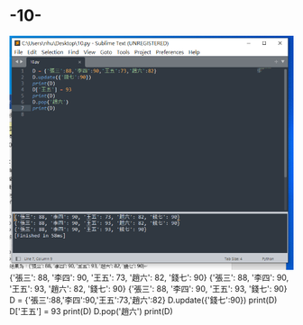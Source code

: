 # -10-
![image](https://github.com/w1ldc4t04/-10-/blob/main/10.png)
{'張三': 88, '李四': 90, '王五': 73, '趙六': 82, '錢七': 90}
{'張三': 88, '李四': 90, '王五': 93, '趙六': 82, '錢七': 90}
{'張三': 88, '李四': 90, '王五': 93, '錢七': 90}
D = {'張三':88,'李四':90,'王五':73,'趙六':82}
D.update({'錢七':90})
print(D)
D['王五'] = 93
print(D)
D.pop('趙六')
print(D)
